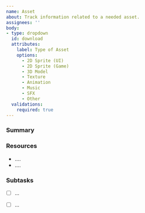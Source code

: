 ```yaml
---
name: Asset
about: Track information related to a needed asset.
assignees: ''
body:
- type: dropdown
  id: download
  attributes:
    label: Type of Asset
    options:
      - 2D Sprite (UI)
      - 2D Sprite (Game)
      - 3D Model
      - Texture
      - Animation
      - Music
      - SFX
      - Other
  validations:
    required: true
---
```


### Summary
<!-- A *very brief* description of what needs to be done. -->

### Resources
<!-- *Add links to related issues, documentation, etc.* -->
- ....
- ....

### Subtasks
<!-- *Known subtasks (that are significant enough to be worth noting up front, but not big enough to be their own issue* -->
* [ ] ...
* [ ] ...

